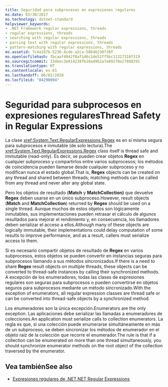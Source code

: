 ```yaml
---
title: Seguridad para subprocesos en expresiones regulares
ms.date: 03/30/2017
ms.technology: dotnet-standard
helpviewer_keywords:
- .NET Framework regular expressions, threads
- regular expressions, threads
- searching with regular expressions, threads
- parsing text with regular expressions, threads
- pattern-matching with regular expressions, threads
ms.assetid: 7c4a167b-5236-4cde-a2ca-58646230730f
ms.openlocfilehash: fbcaaf4942f8af1d6c1de52ff5bc11317318f319
ms.sourcegitcommit: 33deec3e814238fb18a49b2a7e89278e27888291
ms.translationtype: HT
ms.contentlocale: es-ES
ms.lasthandoff: 06/02/2020
ms.locfileid: "84290894"
---
```

# <a name="thread-safety-in-regular-expressions"></a><span data-ttu-id="aa56a-102">Seguridad para subprocesos en expresiones regulares</span><span class="sxs-lookup"><span data-stu-id="aa56a-102">Thread Safety in Regular Expressions</span></span>
<span data-ttu-id="aa56a-103">La clase <xref:System.Text.RegularExpressions.Regex> es en sí misma segura para subprocesos e inmutable (de solo lectura).</span><span class="sxs-lookup"><span data-stu-id="aa56a-103">The <xref:System.Text.RegularExpressions.Regex> class itself is thread safe and immutable (read-only).</span></span> <span data-ttu-id="aa56a-104">Es decir, se pueden crear objetos **Regex** en cualquier subproceso y compartirlos entre varios subprocesos; los métodos de coincidencia pueden llamarse desde cualquier subproceso y no modifican nunca el estado global.</span><span class="sxs-lookup"><span data-stu-id="aa56a-104">That is, **Regex** objects can be created on any thread and shared between threads; matching methods can be called from any thread and never alter any global state.</span></span>  
  
 <span data-ttu-id="aa56a-105">Pero los objetos de resultado (**Match** y **MatchCollection)** que devuelve **Regex** deben usarse en un único subproceso.</span><span class="sxs-lookup"><span data-stu-id="aa56a-105">However, result objects (**Match** and **MatchCollection**) returned by **Regex** should be used on a single thread.</span></span> <span data-ttu-id="aa56a-106">Aunque muchos de estos objetos son lógicamente inmutables, sus implementaciones pueden retrasar el cálculo de algunos resultados para mejorar el rendimiento y, en consecuencia, los llamadores deben serializar el acceso a ellos.</span><span class="sxs-lookup"><span data-stu-id="aa56a-106">Although many of these objects are logically immutable, their implementations could delay computation of some results to improve performance, and as a result, callers must serialize access to them.</span></span>  
  
 <span data-ttu-id="aa56a-107">Si es necesario compartir objetos de resultado de **Regex** en varios subprocesos, estos objetos se pueden convertir en instancias seguras para subprocesos llamando a sus métodos sincronizados.</span><span class="sxs-lookup"><span data-stu-id="aa56a-107">If there is a need to share **Regex** result objects on multiple threads, these objects can be converted to thread-safe instances by calling their synchronized methods.</span></span> <span data-ttu-id="aa56a-108">A excepción de los enumeradores, todas las clases de expresiones regulares son seguras para subprocesos o pueden convertirse en objetos seguros para subprocesos mediante un método sincronizado.</span><span class="sxs-lookup"><span data-stu-id="aa56a-108">With the exception of enumerators, all regular expression classes are thread safe or can be converted into thread-safe objects by a synchronized method.</span></span>  
  
 <span data-ttu-id="aa56a-109">Los enumeradores son la única excepción.</span><span class="sxs-lookup"><span data-stu-id="aa56a-109">Enumerators are the only exception.</span></span> <span data-ttu-id="aa56a-110">Las aplicaciones debe serializar las llamadas a enumeradores de colecciones.</span><span class="sxs-lookup"><span data-stu-id="aa56a-110">An application must serialize calls to collection enumerators.</span></span> <span data-ttu-id="aa56a-111">La regla es que, si una colección puede enumerarse simultáneamente en más de un subproceso, se deben sincronizar los métodos de enumerador en el objeto raíz de la colección que recorre el enumerador.</span><span class="sxs-lookup"><span data-stu-id="aa56a-111">The rule is that if a collection can be enumerated on more than one thread simultaneously, you should synchronize enumerator methods on the root object of the collection traversed by the enumerator.</span></span>  
  
## <a name="see-also"></a><span data-ttu-id="aa56a-112">Vea también</span><span class="sxs-lookup"><span data-stu-id="aa56a-112">See also</span></span>

- [<span data-ttu-id="aa56a-113">Expresiones regulares de .NET</span><span class="sxs-lookup"><span data-stu-id="aa56a-113">.NET Regular Expressions</span></span>](regular-expressions.md)
